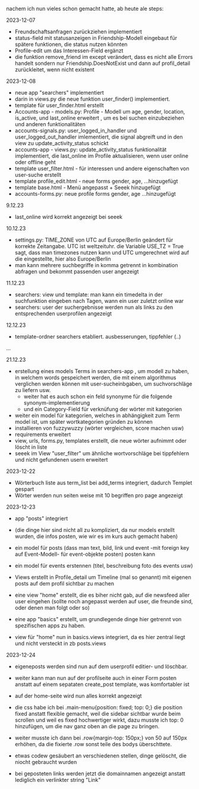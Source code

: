 nachem ich nun vieles schon gemacht hatte, ab heute ale steps:

 2023-12-07

- Freundschaftsanfragen zurückziehen implementiert
- status-field mit statusanzeigen in Friendship-Modell eingebaut für spätere funktionen, die status nutzen könnten
- Profile-edit um das Interessen-Field ergänzt
- die funktion remove_friend im except verändert, dass es nicht alle Errors handelt sondern nur Friendship.DoesNotExist und dann auf profil_detail zurückleitet, wenn nicht existent

2023-12-08

- neue app "searchers" implementiert
- darin in views.py die neue funktion user_finder() implementiert.
- template für user_finder.html erstellt
- Accounts-app - models.py: Profile - Modell um age, gender, location, is_active, und last_online erweitert , um es bei suchen einzubeziehen und anderen funktionalitäten
- accounts-signals.py: user_logged_in_handler und user_logged_out_handler imlementiert, die signal abgreift und in den view zu update_activity_status schickt
- accounts-app - views.py: update_activity_status funktionalität implementiert, die last_online im Profile aktualisieren, wenn user online oder offline geht
- template user_filter.html - für interessen und andere eigenschaften von user-suche erstellt
- template profile_edit.html - neue forms gender, age, ...hinzugefügt
- template base.html - Menü angepasst + Seeek hinzugefügt
- accounts-forms.py: neue profile forms gender, age ...hinzugefügt

9.12.23

- last_online wird korrekt angezeigt bei seeek

10.12.23

- settings.py: TIME_ZONE von UTC auf Europe/Berlin geändert für korrekte Zeitangabe. UTC ist weltzeituhr. die Variable USE_TZ = True sagt, dass man timezones nutzen kann und UTC umgerechnet wird auf die eingestellte, hier also Europe/Berlin
- man kann mehrere suchbegriffe in komma getrennt in kombination abfragen und bekommt passenden user angezeigt


11.12.23

- searchers: view und template: man kann ein timedelta in der suchfunktion eingeben nach Tagen, wann ein user zuletzt online war
- searchers: user der suchergebnisse werden nun als links zu den entsprechenden userprofilen angezeigt



12.12.23

- template-ordner searchers etabliert. ausbesserungen, tippfehler (..)

...

21.12.23
- erstellung eines models Terms in searchers-app , um modell zu haben, in welchem words gespeichert werden, die mit einem algorithmus verglichen werden können mit user-sucheinbgaben, um suchvorschläge zu liefern usw. 
    - weiter hat es auch schon ein feld synonyme für die folgende synonym-implementierung
    - und ein Category-Field für verknüfung der wörter mit kategorien
- weiter ein model für kategorien, welches in abhängigkeit zum Term model ist, um später wortkategorien gründen zu können
- installieren von fuzzywuzzy (wörter vergleichen, score machen usw)
- requirements erweitert
- view, urls, forms.py, templates erstellt, die neue wörter aufnimmt oder löscht in liste
- seeek im View "user_filter"  um ähnliche wortvorschläge bei tippfehlern und nicht gefundenen usern erweitert

2023-12-22
- Wörterbuch liste aus term_list bei add_terms integriert, dadurch Templet gespart
- Wörter werden nun seiten weise mit 10 begriffen pro page angezeigt

2023-12-23
- app "posts" integriert
- (die dinge hier sind nicht all zu kompliziert, da nur models erstellt wurden, die infos posten, wie wir es im kurs auch gemacht haben)

- ein model für posts (dass man text, bild, link und event -mit foreign key auf Event-Modell- für event-objekte posten) posten kann
- ein model für events erstennen (titel, beschreibung foto des events usw)
- Views erstellt in Profile_detail um Timeline (mal so genannt) mit eigenen posts auf dem profil sichtbar zu machen
- eine view "home" erstellt, die es biher nicht gab, auf die newsfeed aller user eingehen (sollte noch angepasst werden auf user, die freunde sind, oder denen man folgt oder so)

- eine app "basics" erstellt, um grundlegende dinge hier getrennt von spezifischen apps zu haben.
- view für "home" nun in basics.views integriert, da es hier zentral liegt und nicht versteckt in zb posts.views

2023-12-24
- eigeneposts werden sind nun auf dem userprofil editier- und löschbar.
- weiter kann man nun auf der profilseite auch in einer Form posten anstatt auf einem sepataten create_post template, was komfortabler ist
- auf der home-seite wird nun alles korrekt angezeigt
- die css habe ich bei .main-menu{position: fixed; top: 0;} die position fixed anstatt flexible gemacht, weil die sidebar sichtbar wurde beim scrollen und weil es fixed hochwertiger wirkt, dazu musste ich top: 0 hinzufügen, um die nav ganz oben an die page zu bringen.
- weiter musste ich dann bei .row{margin-top: 150px;} von 50 auf 150px erhöhen, da die fixierte .row sonst teile des bodys überschttete. 

- etwas codew gesäubert an verschiedenen stellen, dinge gelöscht, die niocht gebraucht wurden
- bei geposteten links werden jetzt die domainnamen angezeigt anstatt lediglich ein verlinkter string "Link" 